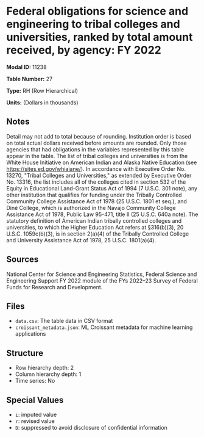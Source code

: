 # Federal obligations for science and engineering to tribal colleges and universities, ranked by total amount received, by agency: FY 2022

**Modal ID:** 11238

**Table Number:** 27

**Type:** RH (Row Hierarchical)

**Units:** (Dollars in thousands)

## Notes

Detail may not add to total because of rounding. Institution order is based on total actual dollars received before amounts are rounded. Only those agencies that had obligations in the variables represented by this table appear in the table. The list of tribal colleges and universities is from the White House Initiative on American Indian and Alaska Native Education (see https://sites.ed.gov/whiaiane/). In accordance with Executive Order No. 13270, "Tribal Colleges and Universities," as extended by Executive Order No. 13316, the list includes all of the colleges cited in section 532 of the Equity in Educational Land-Grant Status Act of 1994 (7 U.S.C. 301 note), any other institution that qualifies for funding under the Tribally Controlled Community College Assistance Act of 1978 (25 U.S.C. 1801 et seq.), and Diné College, which is authorized in the Navajo Community College Assistance Act of 1978, Public Law 95-471, title II (25 U.S.C. 640a note). The statutory definition of American Indian tribally controlled colleges and universities, to which the Higher Education Act refers at §316(b)(3), 20 U.S.C. 1059c(b)(3), is in section 2(a)(4) of the Tribally Controlled College and University Assistance Act of 1978, 25 U.S.C. 1801(a)(4).

## Sources

National Center for Science and Engineering Statistics, Federal Science and Engineering Support FY 2022 module of the FYs 2022–23 Survey of Federal Funds for Research and Development.

## Files

- `data.csv`: The table data in CSV format
- `croissant_metadata.json`: ML Croissant metadata for machine learning applications

## Structure

- Row hierarchy depth: 2
- Column hierarchy depth: 1
- Time series: No

## Special Values

- `i`: imputed value
- `r`: revised value
- `D`: suppressed to avoid disclosure of confidential information

